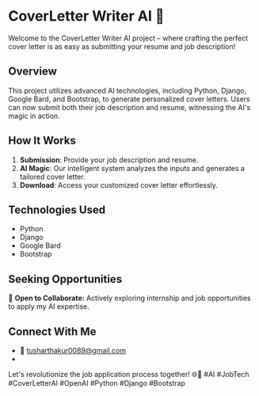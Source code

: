 # CoverLetter Writer AI 🚀

Welcome to the CoverLetter Writer AI project – where crafting the perfect cover letter is as easy as submitting your resume and job description!

## Overview
This project utilizes advanced AI technologies, including Python, Django, Google Bard, and Bootstrap, to generate personalized cover letters. Users can now submit both their job description and resume, witnessing the AI's magic in action.

## How It Works
1. **Submission**: Provide your job description and resume.
2. **AI Magic**: Our intelligent system analyzes the inputs and generates a tailored cover letter.
3. **Download**: Access your customized cover letter effortlessly.

## Technologies Used
- Python
- Django
- Google Bard
- Bootstrap

## Seeking Opportunities
🌟 **Open to Collaborate:** Actively exploring internship and job opportunities to apply my AI expertise.

## Connect With Me
- 📧 tusharthakur0089@gmail.com 
-

Let's revolutionize the job application process together! 🌐💼 #AI #JobTech #CoverLetterAI #OpenAI #Python #Django #Bootstrap

